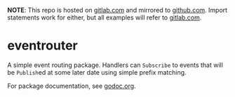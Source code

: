 **NOTE**: This repo is hosted on [gitlab.com](https://gitlab.com/etomyutikos/eventrouter) and mirrored to [github.com](https://github.com/oneymus/eventrouter). Import statements work for either, but all examples will refer to [gitlab.com](https://gitlab.com/etomyutikos/eventrouter).

# eventrouter

A simple event routing package. Handlers can `Subscribe` to events that will be `Publish`ed at some later date using simple prefix matching.

For package documentation, see [godoc.org](http://godoc.org/gitlab.com/etomyutikos/eventrouter).

